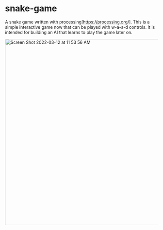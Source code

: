 # snake-game
A snake game written with processing[https://processing.org/]. 
This is a simple interactive game now that can be played with w-a-s-d controls.
It is intended for building an AI that learns to play the game later on.

<img width="612" alt="Screen Shot 2022-03-12 at 11 53 56 AM" src="https://user-images.githubusercontent.com/9773333/158027105-ba0b5631-911a-41c1-a355-f32ae661b14a.png">
